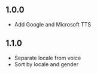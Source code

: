## 1.0.0

* Add Google and Microsoft TTS

## 1.1.0

* Separate locale from voice
* Sort by locale and gender
